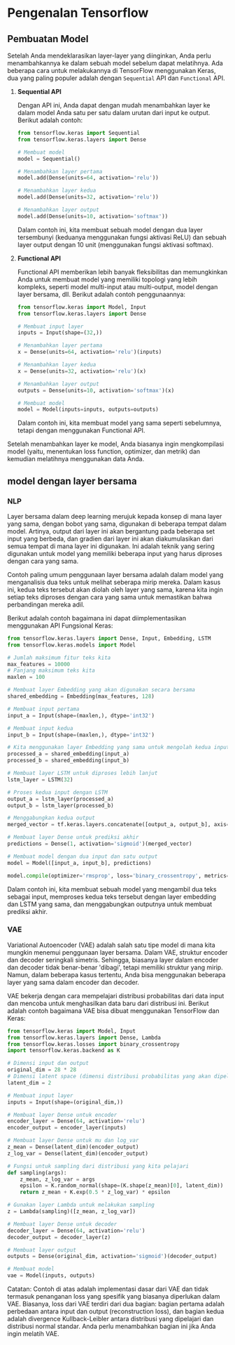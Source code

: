 # Pengenalan Tensorflow

## Pembuatan Model
Setelah Anda mendeklarasikan layer-layer yang diinginkan, Anda perlu menambahkannya ke dalam sebuah model sebelum dapat melatihnya. Ada beberapa cara untuk melakukannya di TensorFlow menggunakan Keras, dua yang paling populer adalah dengan `Sequential` API dan `Functional` API.

1. **Sequential API**

   Dengan API ini, Anda dapat dengan mudah menambahkan layer ke dalam model Anda satu per satu dalam urutan dari input ke output. Berikut adalah contoh:

   ```python
   from tensorflow.keras import Sequential
   from tensorflow.keras.layers import Dense

   # Membuat model
   model = Sequential()

   # Menambahkan layer pertama
   model.add(Dense(units=64, activation='relu'))

   # Menambahkan layer kedua
   model.add(Dense(units=32, activation='relu'))

   # Menambahkan layer output
   model.add(Dense(units=10, activation='softmax'))
   ```

   Dalam contoh ini, kita membuat sebuah model dengan dua layer tersembunyi (keduanya menggunakan fungsi aktivasi ReLU) dan sebuah layer output dengan 10 unit (menggunakan fungsi aktivasi softmax).

2. **Functional API**

   Functional API memberikan lebih banyak fleksibilitas dan memungkinkan Anda untuk membuat model yang memiliki topologi yang lebih kompleks, seperti model multi-input atau multi-output, model dengan layer bersama, dll. Berikut adalah contoh penggunaannya:

   ```python
   from tensorflow.keras import Model, Input
   from tensorflow.keras.layers import Dense

   # Membuat input layer
   inputs = Input(shape=(32,))

   # Menambahkan layer pertama
   x = Dense(units=64, activation='relu')(inputs)

   # Menambahkan layer kedua
   x = Dense(units=32, activation='relu')(x)

   # Menambahkan layer output
   outputs = Dense(units=10, activation='softmax')(x)

   # Membuat model
   model = Model(inputs=inputs, outputs=outputs)
   ```

   Dalam contoh ini, kita membuat model yang sama seperti sebelumnya, tetapi dengan menggunakan Functional API.

Setelah menambahkan layer ke model, Anda biasanya ingin mengkompilasi model (yaitu, menentukan loss function, optimizer, dan metrik) dan kemudian melatihnya menggunakan data Anda.

## model dengan layer bersama

### NLP

Layer bersama dalam deep learning merujuk kepada konsep di mana layer yang sama, dengan bobot yang sama, digunakan di beberapa tempat dalam model. Artinya, output dari layer ini akan bergantung pada beberapa set input yang berbeda, dan gradien dari layer ini akan diakumulasikan dari semua tempat di mana layer ini digunakan. Ini adalah teknik yang sering digunakan untuk model yang memiliki beberapa input yang harus diproses dengan cara yang sama.

Contoh paling umum penggunaan layer bersama adalah dalam model yang menganalisis dua teks untuk melihat seberapa mirip mereka. Dalam kasus ini, kedua teks tersebut akan diolah oleh layer yang sama, karena kita ingin setiap teks diproses dengan cara yang sama untuk memastikan bahwa perbandingan mereka adil.

Berikut adalah contoh bagaimana ini dapat diimplementasikan menggunakan API Fungsional Keras:

```python
from tensorflow.keras.layers import Dense, Input, Embedding, LSTM
from tensorflow.keras.models import Model

# Jumlah maksimum fitur teks kita
max_features = 10000
# Panjang maksimum teks kita
maxlen = 100

# Membuat layer Embedding yang akan digunakan secara bersama
shared_embedding = Embedding(max_features, 128)

# Membuat input pertama
input_a = Input(shape=(maxlen,), dtype='int32')

# Membuat input kedua
input_b = Input(shape=(maxlen,), dtype='int32')

# Kita menggunakan layer Embedding yang sama untuk mengolah kedua input
processed_a = shared_embedding(input_a)
processed_b = shared_embedding(input_b)

# Membuat layer LSTM untuk diproses lebih lanjut
lstm_layer = LSTM(32)

# Proses kedua input dengan LSTM
output_a = lstm_layer(processed_a)
output_b = lstm_layer(processed_b)

# Menggabungkan kedua output
merged_vector = tf.keras.layers.concatenate([output_a, output_b], axis=-1)

# Membuat layer Dense untuk prediksi akhir
predictions = Dense(1, activation='sigmoid')(merged_vector)

# Membuat model dengan dua input dan satu output
model = Model([input_a, input_b], predictions)

model.compile(optimizer='rmsprop', loss='binary_crossentropy', metrics=['accuracy'])
```

Dalam contoh ini, kita membuat sebuah model yang mengambil dua teks sebagai input, memproses kedua teks tersebut dengan layer embedding dan LSTM yang sama, dan menggabungkan outputnya untuk membuat prediksi akhir.

### VAE

Variational Autoencoder (VAE) adalah salah satu tipe model di mana kita mungkin menemui penggunaan layer bersama. Dalam VAE, struktur encoder dan decoder seringkali simetris. Sehingga, biasanya layer dalam encoder dan decoder tidak benar-benar 'dibagi', tetapi memiliki struktur yang mirip. Namun, dalam beberapa kasus tertentu, Anda bisa menggunakan beberapa layer yang sama dalam encoder dan decoder.

VAE bekerja dengan cara mempelajari distribusi probabilitas dari data input dan mencoba untuk menghasilkan data baru dari distribusi ini. Berikut adalah contoh bagaimana VAE bisa dibuat menggunakan TensorFlow dan Keras:

```python
from tensorflow.keras import Model, Input
from tensorflow.keras.layers import Dense, Lambda
from tensorflow.keras.losses import binary_crossentropy
import tensorflow.keras.backend as K

# Dimensi input dan output
original_dim = 28 * 28
# Dimensi latent space (dimensi distribusi probabilitas yang akan dipelajari)
latent_dim = 2

# Membuat input layer
inputs = Input(shape=(original_dim,))

# Membuat layer Dense untuk encoder
encoder_layer = Dense(64, activation='relu')
encoder_output = encoder_layer(inputs)

# Membuat layer Dense untuk mu dan log_var
z_mean = Dense(latent_dim)(encoder_output)
z_log_var = Dense(latent_dim)(encoder_output)

# Fungsi untuk sampling dari distribusi yang kita pelajari
def sampling(args):
    z_mean, z_log_var = args
    epsilon = K.random_normal(shape=(K.shape(z_mean)[0], latent_dim))
    return z_mean + K.exp(0.5 * z_log_var) * epsilon

# Gunakan layer Lambda untuk melakukan sampling
z = Lambda(sampling)([z_mean, z_log_var])

# Membuat layer Dense untuk decoder
decoder_layer = Dense(64, activation='relu')
decoder_output = decoder_layer(z)

# Membuat layer output
outputs = Dense(original_dim, activation='sigmoid')(decoder_output)

# Membuat model
vae = Model(inputs, outputs)
```

Catatan: Contoh di atas adalah implementasi dasar dari VAE dan tidak termasuk penanganan loss yang spesifik yang biasanya diperlukan dalam VAE. Biasanya, loss dari VAE terdiri dari dua bagian: bagian pertama adalah perbedaan antara input dan output (reconstruction loss), dan bagian kedua adalah divergence Kullback-Leibler antara distribusi yang dipelajari dan distribusi normal standar. Anda perlu menambahkan bagian ini jika Anda ingin melatih VAE.
